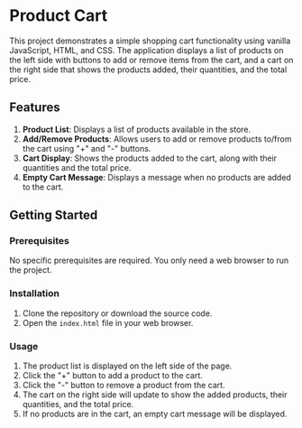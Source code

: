 # Product Cart

This project demonstrates a simple shopping cart functionality using vanilla JavaScript, HTML, and CSS. The application displays a list of products on the left side with buttons to add or remove items from the cart, and a cart on the right side that shows the products added, their quantities, and the total price.

## Features

1. **Product List**: Displays a list of products available in the store.
2. **Add/Remove Products**: Allows users to add or remove products to/from the cart using "+" and "-" buttons.
3. **Cart Display**: Shows the products added to the cart, along with their quantities and the total price.
4. **Empty Cart Message**: Displays a message when no products are added to the cart.

## Getting Started

### Prerequisites

No specific prerequisites are required. You only need a web browser to run the project.

### Installation

1. Clone the repository or download the source code.
2. Open the `index.html` file in your web browser.

### Usage

1. The product list is displayed on the left side of the page.
2. Click the "+" button to add a product to the cart.
3. Click the "-" button to remove a product from the cart.
4. The cart on the right side will update to show the added products, their quantities, and the total price.
5. If no products are in the cart, an empty cart message will be displayed.


